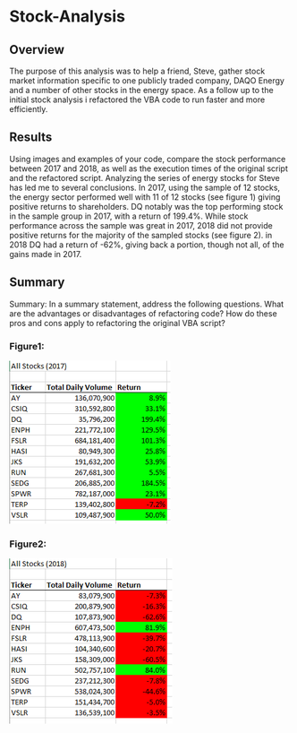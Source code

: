 # Stock-Analysis

## Overview 
The purpose of this analysis was to help a friend, Steve, gather stock market information specific to one publicly traded company, DAQO Energy and a number of other stocks in the energy space. As a follow up to the initial stock analysis i refactored the VBA code to run faster and more efficiently. 
 
 ## Results
 Using images and examples of your code, compare the stock performance between 2017 and 2018, as well as the execution times of the original script and the refactored script.
 Analyzing the series of energy stocks for Steve has led me to several conclusions. In 2017, using the sample of 12 stocks, the energy sector performed well with 11 of 12 stocks (see figure 1) giving positive returns to shareholders. DQ notably was the top performing stock in the sample group in 2017, with a return of 199.4%.  While stock performance across the sample was great in 2017, 2018 did not provide positive returns for the majority of the sampled stocks (see figure 2). in 2018 DQ had a return of -62%, giving back a portion, though not all, of the gains made in 2017.  
 
 

 
 ## Summary
 Summary: In a summary statement, address the following questions.
What are the advantages or disadvantages of refactoring code?
How do these pros and cons apply to refactoring the original VBA script?


### Figure1:
![](Resources/2017_Performance.png) 

### Figure2:
![](Resources/2018_Performance.png)
